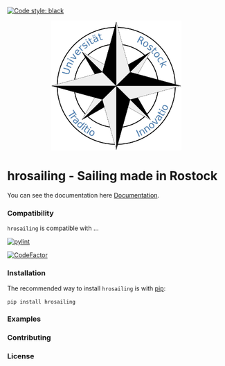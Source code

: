 [![Code style: black](https://img.shields.io/badge/code%20style-black-000000.svg)](https://github.com/psf/black)

<p align="center">
    <img src="logo.png" width=300px height=300px alt="hrosailing">
</p>

hrosailing - Sailing made in Rostock
====================================

You can see the documentation here [Documentation](https://hrosailing.github.io/hrosailing/ "hrosailing").

### Compatibility 

`hrosailing` is compatible with ... 

<!-- [![Python version](..) -->
[![pylint](https://github.com/VFDannenberg/hrosailing/actions/workflows/push-pylint.yml/badge.svg)](https://github.com/VFDannenberg/hrosailing/actions/workflows/push-pylint.yml)
<!-- [![Build Status](https://github.com/vfdannenberg/hrosailing/actions/workflows) -->
[![CodeFactor](https://www.codefactor.io/repository/github/vfdannenberg/hrosailing/badge)](https://www.codefactor.io/repository/github/vfdannenberg/hrosailing)
<!-- [![Coverage Status](..) -->

### Installation

The recommended way to install `hrosailing` is with 
[pip](http://pypi.python.org/pypi/pip/):
    
    pip install hrosailing

<!-- [![PyPI version](..) -->
<!-- [![PyPI downloads](..) -->

### Examples



### Contributing 


### License 
